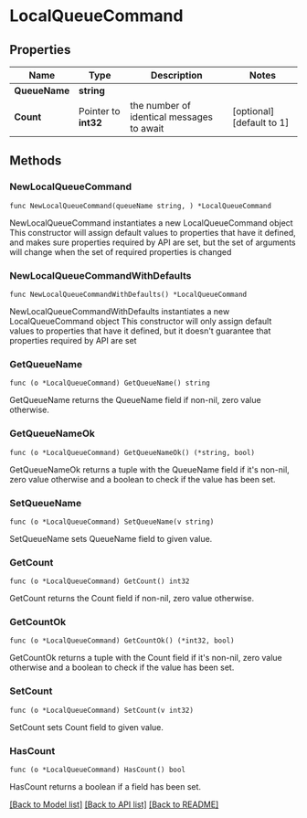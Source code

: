 # LocalQueueCommand

## Properties

Name | Type | Description | Notes
------------ | ------------- | ------------- | -------------
**QueueName** | **string** |  | 
**Count** | Pointer to **int32** | the number of identical messages to await | [optional] [default to 1]

## Methods

### NewLocalQueueCommand

`func NewLocalQueueCommand(queueName string, ) *LocalQueueCommand`

NewLocalQueueCommand instantiates a new LocalQueueCommand object
This constructor will assign default values to properties that have it defined,
and makes sure properties required by API are set, but the set of arguments
will change when the set of required properties is changed

### NewLocalQueueCommandWithDefaults

`func NewLocalQueueCommandWithDefaults() *LocalQueueCommand`

NewLocalQueueCommandWithDefaults instantiates a new LocalQueueCommand object
This constructor will only assign default values to properties that have it defined,
but it doesn't guarantee that properties required by API are set

### GetQueueName

`func (o *LocalQueueCommand) GetQueueName() string`

GetQueueName returns the QueueName field if non-nil, zero value otherwise.

### GetQueueNameOk

`func (o *LocalQueueCommand) GetQueueNameOk() (*string, bool)`

GetQueueNameOk returns a tuple with the QueueName field if it's non-nil, zero value otherwise
and a boolean to check if the value has been set.

### SetQueueName

`func (o *LocalQueueCommand) SetQueueName(v string)`

SetQueueName sets QueueName field to given value.


### GetCount

`func (o *LocalQueueCommand) GetCount() int32`

GetCount returns the Count field if non-nil, zero value otherwise.

### GetCountOk

`func (o *LocalQueueCommand) GetCountOk() (*int32, bool)`

GetCountOk returns a tuple with the Count field if it's non-nil, zero value otherwise
and a boolean to check if the value has been set.

### SetCount

`func (o *LocalQueueCommand) SetCount(v int32)`

SetCount sets Count field to given value.

### HasCount

`func (o *LocalQueueCommand) HasCount() bool`

HasCount returns a boolean if a field has been set.


[[Back to Model list]](../README.md#documentation-for-models) [[Back to API list]](../README.md#documentation-for-api-endpoints) [[Back to README]](../README.md)


